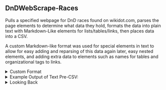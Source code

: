 ## DnDWebScrape-Races
Pulls a specified webpage for DnD races found on wikidot.com, parses the page elements to determine what data they hold, formats the data into plain text with Markdown-Like elements for lists/tables/links, then places data into a CSV. 

A custom Markdown-like format was used for special elements in text to allow for easy adding and reparsing of this data again later, easy nested elements, and adding extra data to elements such as names for tables and organizational tags to links.

<details>

<summary>Custom Format</summary><br>
  
**Links:** \
`{spell:spell name}` \
`{feat:feat name}` \
`{item:item name}`
- Curly braces enclose the link with a colon separating the two main parts
- Part one is the specifier of what the element type is (such as a spell or item like a sword)
- Part two is the name of the item
- This works with wikidot links as the site uses this format without the curly braces for their links
- This same format for data lookup is planned to be used in [Character Sheet](https://pantheradigital.github.io/CharacterSheet/) for adding and finding items, spells, etc.
- As a fallback normal Markdown format may be used if a non-wikidot link is used


**Unordered Lists:**
```
\n[item1;\n
item2]\n
```
- ‘;\n’ separates items
- Lists start and end on their own lines unless they are within another element, such as a list or table, in which the outer newlines are removed

**Table:** \
_With name_
```
\n[optional table name ||| column name || column name;;\n
row 1 data || row 1 other data;\n
row 2 data || row 2 other data]\n
```
_Without name_
```
\n[column name || column name;;\n
row 1 data || row 1 other data;\n
row 2 data || row 2 other data]\n
```
- ‘ || ‘ separates columns
- ‘ ||| ‘ separates the name of the table from the rest of the table
- ‘;;\n’ separates the header row containing the names of the columns from the rest of the rows containing data
- ‘;\n’ separates rows of the table
- Similar to list, a table starts and ends on its own line
- Similar to list syntax but with the addition of column separators and a name separator

**Feat:** \
`Name | Description;\n` \
These are elements that have a name and a description and are used in DnD to describe many aspects of a character
<br><br>

All above elements, except Links, may contain themselves or other above elements making it a goal for this format to allow for containment of other elements while still being easy to format and add to entries, and parse later.

</details>

<details>

<summary>Example Output of Text Pre-CSV:</summary><br>

Pulled from https://dnd5e.wikidot.com/lineage:hexblood \
(The script will pull all data for a race from a page including different sub-races and sources. This is just the data of the first entry to demonstrate the formatting of the output.)

```
source :        Van Richten's Guide to Ravenloft
race :          hexblood
sub-race :      
description :   Where wishing fails, ancient magic can offer a heart’s desire—at least, for a time. Hexbloods are individuals infused with eldritch magic, fey energy, or mysterious witchcraft. Some who enter into bargains with hags gain their deepest wishes but eventually find themselves transformed. These changes evidence a hag’s influence: ears that split in forked points, skin in lurid shades, long hair that regrows if cut, and an irremovable living crown. Along with these marks, hexbloods manifest hag-like traits, such as darkvision, and a variety of magical methods to beguile the senses and avoid the same.
While many hexbloods gain their lineage after making a deal with a hag, others reveal their nature as they age—particularly if a hag influenced them early in life or even before their birth. Many hexbloods turn to lives of adventure, seeking to discover the mysteries of their magic, to forge a connection with their fey natures, or to avoid a hag that obsesses over them.
###Heir of Hags
One way hags create more of their kind is through the creation of hexbloods. Every hexblood exhibits features suggestive of the hag whose magic inspires their powers. This includes an unusual crown, often called a eldercross or witch’s turn. This living, garland-like part of a hexblood’s body extends from their temples and wraps behind the head, serving as a visible mark of the bargain between hag and hexblood, a debt owed, or a change to come.
###Hexblood Origins
A bargain with a hag or other eerie forces transformed your character into a magical being. Roll on or choose an option from the Hexblood Origins table to determine how your character gained their lineage.
[Hexblood Origins ||| d8 || Origin;;
1 || Seeking a child, your parent made a bargain with a hag. You are the result of that arrangement.;
2 || Fey kidnappers swapped you and your parents’ child.;
3 || A coven of hags lost one of its members. You were created to replace the lost hag.;
4 || You were cursed as a child. A deal with the spirits of the forest transformed you into a hexblood, now free of the curse.;
5 || You began life as a fey creature, but an accident changed you and forced you from your home.;
6 || A slighted druid transformed you and bound you to live only so long as a sacred tree bears fruit.]
ability-score :  Increase one ability score by 2 and increase a different one by 1, or increase three different ability scores by 1. If you are replacing your race with this lineage, replace any Ability Score Increase you previously had with this.
age :           
alignment :     
languages :      You can speak, read, and write Common and one other language that you and your DM agree is appropriate for the character. If you are replacing your race with this lineage, you retain any languages you had and gain no new languages.
size :           You are Medium or Small. You choose the size when you gain this lineage.
speed :          Your walking speed is 30 feet
features :      Creature Type |  You are a Fey.;

Ancestral Legacy |  If you replace a race with this lineage, you can keep the following elements of that race: any skill proficiencies you gained from it and any climbing, flying, or swimming speed you gained from it.
[If you don't keep any of those elements or you choose this lineage at character creation, you gain proficiency in two skills of your choice.];

Darkvision |  You can see in dim light within 60 feet of you as if it were bright light and in darkness as if it were dim light. You discern colors in that darkness as shades of gray.;

Eerie Token |  As a bonus action, you can harmlessly remove a lock of your hair, one of your nails, or one of your teeth. This token is imbued with magic until you finish a long rest. While the token is imbued this way, you can take these actions:
[[Telepathic Message | As an action, you can send a telepathic message to the creature holding or carrying the token, as long as you are within 10 miles of it. The message can contain up to twenty-five words.;
Remote Viewing | If you are within 10 miles of the token, you can enter a trance as an action. The trance lasts for 1 minute, but it ends early if you dismiss it (no action required) or are incapacitated. During this trance, you can see and hear from the token as if you were located where it is. While you are using your senses at the token's location, you are blinded and deafened in regard to your own surroundings. When the trance ends, the token is harmlessly destroyed.];
Once you create a token using this feature, you can't do so again until you finish a long rest, at which point your missing part regrows.];

Hex Magic |  You can cast the {spell:disguise-self} and {spell:hex} spells with this trait. Once you cast either of these spells with this trait, you can’t cast that spell with it again until you finish a long rest. You can also cast these spells using any spell slots you have.
[Intelligence, Wisdom, or Charisma is your spellcasting ability for these spells (choose the ability when you gain this lineage).];
```

</details>

<details>

<summary>Looking Back</summary><br>

This was good practice in data parsing and code adaptability. The core problem to solve with this project was taking data from web elements and storing the data in a defined format for use later. 

The web elements had multiple formats and variations that would need to be read from. Additionally one webpage would hold all the data related to one race which included sub-races and variants from different sources. The data itself is text, having to be formatted based on the content and intended use of the text. The text would need to be parsed into main categories before being converted to CSV. These are the main categories used to organize race data in DnD and this project: \
Source, race, sub-race, description, ability score, age, alignment, languages, size, speed, features.

This project had 3 main phases of development, each coinciding with the different versions of the program.

1 : Brute force method. \
Identified a common format across a few pages that organized the data in a specific order and with consistent HTML element usage. This was only usable for some races in Common and Exotic groups. This stage was very rigid but acted as a starting point

2 : Good for all races under Common, Exotic and Monstrous groups. \
Common formats were identified based on their use of HTML elements and organization of data, with some deviation that would need to be handled. This, and the previous version, operated on ‘assumptions’. For example if the current element was the source then the next would be the description, and after that would be the features, unless it was an HTML table in which case it was still part of the description. This worked well since a format was known with known variations that could be handled, however it would expand version 1 greatly to cover the variations and was still rigid. In this phase test cases were used during production. Three main pages were used for testing as they were complicated and covered all main variations and elements. Once the program could properly read these pages it was complete.

3 : Good for all previous races and extends to Setting Specific group. \
New formats were introduced that were so different from the previous formats that the previous version of the program would not be usable. This version rebuilt the program to no longer operate on ‘assumptions’ but would assess each element individually, only looking at past or future elements for context when necessary (such as if the table name was the previous element). This greatly improved the flexibility of the program, only needing minor changes to work on the previous formats once it worked on the Setting Specific formats. Test cases were again identified among the Setting Specific races to help during development before moving back to the previous groups to ensure full compatibility with the rest of the groups.

</details>
